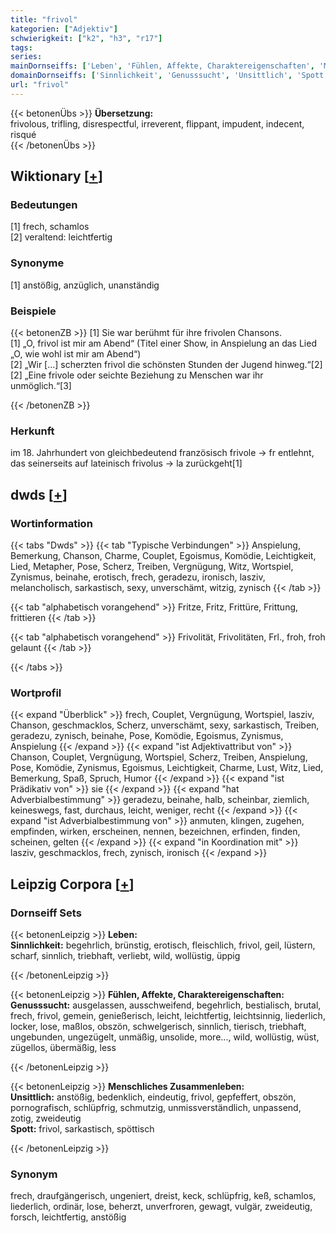 ```yaml
---
title: "frivol"
kategorien: ["Adjektiv"]
schwierigkeit: ["k2", "h3", "r17"]
tags:
series:
mainDornseiffs: ['Leben', 'Fühlen, Affekte, Charaktereigenschaften', 'Menschliches Zusammenleben']
domainDornseiffs: ['Sinnlichkeit', 'Genusssucht', 'Unsittlich', 'Spott']
url: "frivol"
---
```


{{< betonenÜbs >}}
**Übersetzung:**  
frivolous, trifling, disrespectful, irreverent, flippant, impudent, indecent, risqué  
{{< /betonenÜbs >}}

## Wiktionary [[+](https://de.wiktionary.org/wiki/frivol)]

### Bedeutungen
[1] frech, schamlos  
[2] veraltend: leichtfertig  

### Synonyme
[1] anstößig, anzüglich, unanständig  

### Beispiele
{{< betonenZB >}}
[1] Sie war berühmt für ihre frivolen Chansons.  
[1] „O, frivol ist mir am Abend“ (Titel einer Show, in Anspielung an das Lied „O, wie wohl ist mir am Abend“)  
[2] „Wir […] scherzten frivol die schönsten Stunden der Jugend hinweg.“[2]  
[2] „Eine frivole oder seichte Beziehung zu Menschen war ihr unmöglich.“[3]  

{{< /betonenZB >}}
### Herkunft
im 18. Jahrhundert von gleichbedeutend französisch frivole → fr entlehnt, das seinerseits auf lateinisch frivolus → la zurückgeht[1]  



## dwds [[+](https://www.dwds.de/wb/frivol)]

### Wortinformation
{{< tabs "Dwds" >}}
{{< tab "Typische Verbindungen" >}}
Anspielung, Bemerkung, Chanson, Charme, Couplet, Egoismus, Komödie, Leichtigkeit, Lied, Metapher, Pose, Scherz, Treiben, Vergnügung, Witz, Wortspiel, Zynismus, beinahe, erotisch, frech, geradezu, ironisch, lasziv, melancholisch, sarkastisch, sexy, unverschämt, witzig, zynisch
{{< /tab >}}

{{< tab "alphabetisch vorangehend" >}}
Fritze, Fritz, Frittüre, Frittung, frittieren
{{< /tab >}}

{{< tab "alphabetisch vorangehend" >}}
Frivolität, Frivolitäten, Frl., froh, froh gelaunt
{{< /tab >}}

{{< /tabs >}}

### Wortprofil
{{< expand "Überblick" >}} frech, Couplet, Vergnügung, Wortspiel, lasziv, Chanson, geschmacklos, Scherz, unverschämt, sexy, sarkastisch, Treiben, geradezu, zynisch, beinahe, Pose, Komödie, Egoismus, Zynismus, Anspielung {{< /expand >}}
{{< expand "ist Adjektivattribut von" >}} Chanson, Couplet, Vergnügung, Wortspiel, Scherz, Treiben, Anspielung, Pose, Komödie, Zynismus, Egoismus, Leichtigkeit, Charme, Lust, Witz, Lied, Bemerkung, Spaß, Spruch, Humor {{< /expand >}}
{{< expand "ist Prädikativ von" >}} sie {{< /expand >}}
{{< expand "hat Adverbialbestimmung" >}} geradezu, beinahe, halb, scheinbar, ziemlich, keineswegs, fast, durchaus, leicht, weniger, recht {{< /expand >}}
{{< expand "ist Adverbialbestimmung von" >}} anmuten, klingen, zugehen, empfinden, wirken, erscheinen, nennen, bezeichnen, erfinden, finden, scheinen, gelten {{< /expand >}}
{{< expand "in Koordination mit" >}} lasziv, geschmacklos, frech, zynisch, ironisch {{< /expand >}}

## Leipzig Corpora [[+](https://corpora.uni-leipzig.de/en/res?word=frivol&corpusId=deu_newscrawl-public_2018)]

### Dornseiff Sets
{{< betonenLeipzig >}}
**Leben:**  
**Sinnlichkeit:** begehrlich, brünstig, erotisch, fleischlich, frivol, geil, lüstern, scharf, sinnlich, triebhaft, verliebt, wild, wollüstig, üppig  

{{< /betonenLeipzig >}}


{{< betonenLeipzig >}}
**Fühlen, Affekte, Charaktereigenschaften:**  
**Genusssucht:** ausgelassen, ausschweifend, begehrlich, bestialisch, brutal, frech, frivol, gemein, genießerisch, leicht, leichtfertig, leichtsinnig, liederlich, locker, lose, maßlos, obszön, schwelgerisch, sinnlich, tierisch, triebhaft, ungebunden, ungezügelt, unmäßig, unsolide, more..., wild, wollüstig, wüst, zügellos, übermäßig, less  

{{< /betonenLeipzig >}}


{{< betonenLeipzig >}}
**Menschliches Zusammenleben:**  
**Unsittlich:** anstößig, bedenklich, eindeutig, frivol, gepfeffert, obszön, pornografisch, schlüpfrig, schmutzig, unmissverständlich, unpassend, zotig, zweideutig  
**Spott:** frivol, sarkastisch, spöttisch  

{{< /betonenLeipzig >}}

### Synonym
frech, draufgängerisch, ungeniert, dreist, keck, schlüpfrig, keß, schamlos, liederlich, ordinär, lose, beherzt, unverfroren, gewagt, vulgär, zweideutig, forsch, leichtfertig, anstößig


